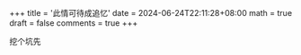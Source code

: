 +++
title = '此情可待成追忆'
date = 2024-06-24T22:11:28+08:00
math = true                                
draft = false
comments = true
+++

挖个坑先

